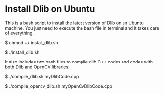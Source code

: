 # Install Dlib on Ubuntu

This is a bash script to install the latest version of Dlib on an Ubuntu machine.
You just need to execute the bash file in terminal and it takes care of everything.

$ chmod +x install_dlib.sh

$ ./install_dlib.sh
 

It also includes two bash files to compile dlib C++ codes and codes with both Dlib and OpenCV libraries:

$ ./compile_dlib.sh   myDlibCode.cpp

$ ./compile_opencv_dlib.sh   myOpenCvDlibCode.cpp
